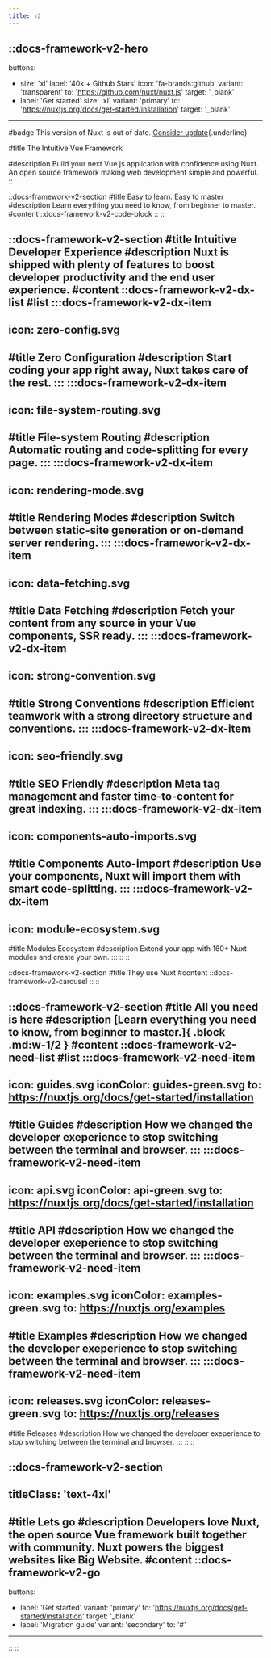 ```yaml
---
title: v2
---
```


::docs-framework-v2-hero
---
buttons:
 - size: 'xl'
   label: '40k + Github Stars'
   icon: 'fa-brands:github'
   variant: 'transparent'
   to: 'https://github.com/nuxt/nuxt.js'
   target: '_blank'
 - label: 'Get started'
   size: 'xl'
   variant: 'primary'
   to: 'https://nuxtjs.org/docs/get-started/installation'
   target: '_blank'
---

#badge
This version of Nuxt is out of date. [Consider update](https://github.com/nuxt/framework){.underline}

#title
The Intuitive Vue Framework

#description
Build your next Vue.js application with confidence using Nuxt. An open source framework making web development simple and powerful.
::

::docs-framework-v2-section
#title
Easy to learn. Easy to master
#description
Learn everything you need to know, from beginner to master.
#content
  ::docs-framework-v2-code-block
  ::
::

::docs-framework-v2-section
#title
Intuitive Developer Experience
#description
Nuxt is shipped with plenty of features to boost developer productivity and the end user experience.
#content
  ::docs-framework-v2-dx-list
  #list
  :::docs-framework-v2-dx-item
  ---
  icon: zero-config.svg
  ---
  #title
  Zero Configuration
  #description
  Start coding your app right away, Nuxt takes care of the rest.
  :::
  :::docs-framework-v2-dx-item
  ---
  icon: file-system-routing.svg
  ---
  #title
  File-system Routing
  #description
  Automatic routing and code-splitting for every page.
  :::
  :::docs-framework-v2-dx-item
  ---
  icon: rendering-mode.svg
  ---
  #title
  Rendering Modes
  #description
  Switch between static-site generation or on-demand server rendering.
  :::
  :::docs-framework-v2-dx-item
  ---
  icon: data-fetching.svg
  ---
  #title
  Data Fetching
  #description
  Fetch your content from any source in your Vue components, SSR ready.
  :::
  :::docs-framework-v2-dx-item
  ---
  icon: strong-convention.svg
  ---
  #title
  Strong Conventions
  #description
  Efficient teamwork with a strong directory structure and conventions.
  :::
  :::docs-framework-v2-dx-item
  ---
  icon: seo-friendly.svg
  ---
  #title
  SEO Friendly
  #description
  Meta tag management and faster time-to-content for great indexing.
  :::
  :::docs-framework-v2-dx-item
  ---
  icon: components-auto-imports.svg
  ---
  #title
  Components Auto-import
  #description
  Use your components, Nuxt will import them with smart code-splitting.
  :::
  :::docs-framework-v2-dx-item
  ---
  icon: module-ecosystem.svg
  ---
  #title
  Modules Ecosystem
  #description
  Extend your app with 160+ Nuxt modules and create your own.
  :::
  ::
::

::docs-framework-v2-section
#title
They use Nuxt
#content
  ::docs-framework-v2-carousel
  ::
::

::docs-framework-v2-section
#title
All you need is here
#description
[Learn everything you need to know, from beginner to master.]{ .block .md:w-1/2 }
#content
  ::docs-framework-v2-need-list
  #list
  :::docs-framework-v2-need-item
  ---
  icon: guides.svg
  iconColor: guides-green.svg
  to: https://nuxtjs.org/docs/get-started/installation
  ---
  #title
  Guides
  #description
  How we changed the developer exeperience to stop switching between the terminal and browser.
  :::
  :::docs-framework-v2-need-item
  ---
  icon: api.svg
  iconColor: api-green.svg
  to: https://nuxtjs.org/docs/get-started/installation
  ---
  #title
  API
  #description
  How we changed the developer exeperience to stop switching between the terminal and browser.
  :::
  :::docs-framework-v2-need-item
  ---
  icon: examples.svg
  iconColor: examples-green.svg
  to: https://nuxtjs.org/examples
  ---
  #title
  Examples
  #description
  How we changed the developer exeperience to stop switching between the terminal and browser.
  :::
  :::docs-framework-v2-need-item
  ---
  icon: releases.svg
  iconColor: releases-green.svg
  to: https://nuxtjs.org/releases
  ---
  #title
  Releases
  #description
  How we changed the developer exeperience to stop switching between the terminal and browser.
  :::
  ::
::

::docs-framework-v2-section
---
titleClass: 'text-4xl'
---
#title
Lets go
#description
Developers love Nuxt, the open source Vue framework built together with community. Nuxt powers the biggest websites like Big Website.
#content
  ::docs-framework-v2-go
  ---
  buttons:
  - label: 'Get started'
    variant: 'primary'
    to: 'https://nuxtjs.org/docs/get-started/installation'
    target: '_blank'
  - label: 'Migration guide'
    variant: 'secondary'
    to: '#'
  ---
  ::
::
